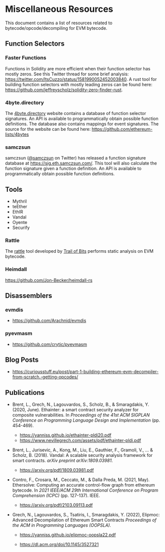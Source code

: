 # Miscellaneous Resources

This document contains a list of resources related to bytecode/opcode/decompiling for EVM bytecode.

## Function Selectors

### Faster Functions

Functions in Solidity are more efficient when their function selector has mostly zeros. See this Twitter thread for some brief analysis: https://twitter.com/ltsCuzzo/status/1581990052452003840. A rust tool for building function selectors with mostly leading zeros can be found here: https://github.com/jeffreyscholz/solidity-zero-finder-rust.

### 4byte.directory

The [4byte.directory](https://www.4byte.directory/) website contains a database of function selector signatures. An API is available to programmatically obtain possible function definitions. The database also contains mappings for event signatures. The source for the website can be found here: https://github.com/ethereum-lists/4bytes

### samczsun

samczsun ([@samczsun](https://twitter.com/samczsun) on Twitter) has released a function signature database at https://sig.eth.samczsun.com/. This tool will also calculate the function signature given a function definition. An API is available to programmatically obtain possible function definitions.

## Tools

- Mythril
- teEther
- EthIR
- Vandal
- Oyente
- Securify

### Rattle

The [rattle](https://github.com/crytic/rattle) tool developed by [Trail of Bits](https://www.trailofbits.com/) performs static analysis on EVM bytecode.

### Heimdall

https://github.com/Jon-Becker/heimdall-rs

## Disassemblers

### evmdis

- https://github.com/Arachnid/evmdis

### pyevmasm

- https://github.com/crytic/pyevmasm

## Blog Posts

- https://curiousstuff.eu/post/part-1-building-ethereum-evm-decompiler-from-scratch.-getting-opcodes/

## Publications

- Brent, L., Grech, N., Lagouvardos, S., Scholz, B., & Smaragdakis, Y. (2020, June). Ethainter: a smart contract security analyzer for composite vulnerabilities. In *Proceedings of the 41st ACM SIGPLAN Conference on Programming Language Design and Implementation* (pp. 454-469).
  - https://yanniss.github.io/ethainter-pldi20.pdf
  - https://www.nevillegrech.com/assets/pdf/ethainter-pldi.pdf

- Brent, L., Jurisevic, A., Kong, M., Liu, E., Gauthier, F., Gramoli, V., ... & Scholz, B. (2018). Vandal: A scalable security analysis framework for smart contracts. *arXiv preprint arXiv:1809.03981*.
  - https://arxiv.org/pdf/1809.03981.pdf
- Contro, F., Crosara, M., Ceccato, M., & Dalla Preda, M. (2021, May). Ethersolve: Computing an accurate control-flow graph from ethereum bytecode. In *2021 IEEE/ACM 29th International Conference on Program Comprehension (ICPC)* (pp. 127-137). IEEE.
  - https://arxiv.org/pdf/2103.09113.pdf

- Grech, N., Lagouvardos, S., Tsatiris, I., Smaragdakis, Y. (2022), Elipmoc: Advanced Decompilation of Ethereum Smart Contracts *Proceedings of the ACM in Programming Languages (OOPSLA).*

  - https://yanniss.github.io/elipmoc-oopsla22.pdf

  - https://dl.acm.org/doi/10.1145/3527321

